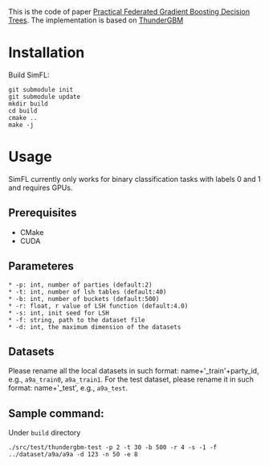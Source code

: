 This is the code of paper [Practical Federated Gradient Boosting Decision Trees](https://arxiv.org/pdf/1911.04206.pdf). The implementation is based on [ThunderGBM](https://github.com/Xtra-Computing/thundergbm.git)

# Installation

Build SimFL:
```
git submodule init
git submodule update
mkdir build
cd build
cmake ..
make -j
```


# Usage

SimFL currently only works for binary classification tasks with labels 0 and 1 and requires GPUs.

## Prerequisites
* CMake
* CUDA

## Parameteres

```
* -p: int, number of parties (default:2)
* -t: int, number of lsh tables (default:40)
* -b: int, number of buckets (default:500)
* -r: float, r value of LSH function (default:4.0)
* -s: int, init seed for LSH
* -f: string, path to the dataset file
* -d: int, the maximum dimension of the datasets
```

## Datasets

Please rename all the local datasets in such format: name+'_train'+party_id, e.g., `a9a_train0`, `a9a_train1`. For the test dataset, please rename it in such format: name+'_test', e.g., `a9a_test`.

## Sample command:
Under `build` directory

```
./src/test/thundergbm-test -p 2 -t 30 -b 500 -r 4 -s -1 -f ../dataset/a9a/a9a -d 123 -n 50 -e 8
```

